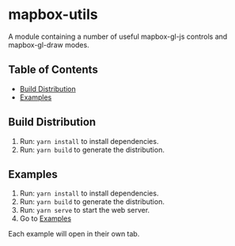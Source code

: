 # mapbox-utils

A module containing a number of useful mapbox-gl-js controls and mapbox-gl-draw modes.

## Table of Contents

- [Build Distribution](#build-distribution)
- [Examples](#examples)

## Build Distribution

1. Run: `yarn install` to install dependencies.
1. Run: `yarn build` to generate the distribution.

## Examples

1. Run: `yarn install` to install dependencies.
1. Run: `yarn build` to generate the distribution.
1. Run: `yarn serve` to start the web server.
1. Go to [Examples](http://localhost:1337/demo)

Each example will open in their own tab.
